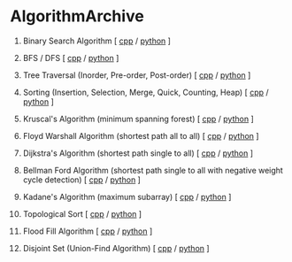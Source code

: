# AlgorithmArchive

1. Binary Search Algorithm [ [cpp](https://github.com/litcoderr/AlgorithmArchive/tree/main/1.binary_search/cpp) / [python](https://github.com/litcoderr/AlgorithmArchive/tree/main/1.binary_search/python) ]

2. BFS / DFS [ [cpp](https://github.com/litcoderr/AlgorithmArchive/tree/main/2.bfs_dfs/cpp) / [python](https://github.com/litcoderr/AlgorithmArchive/tree/main/2.bfs_dfs/python) ]

3. Tree Traversal (Inorder, Pre-order, Post-order) [ [cpp](https://github.com/litcoderr/AlgorithmArchive/tree/main/3.tree_traversal/cpp) / [python](https://github.com/litcoderr/AlgorithmArchive/tree/main/3.tree_traversal/python) ]

4. Sorting (Insertion, Selection, Merge, Quick, Counting, Heap) [ [cpp](https://github.com/litcoderr/algorithmarchive/tree/main/4.sorting/cpp) / [python](https://github.com/litcoderr/AlgorithmArchive/tree/main/4.sorting/python) ]

5. Kruscal's Algorithm (minimum spanning forest) [ [cpp](https://github.com/litcoderr/algorithmarchive/tree/main/5.minimum_spanning_tree/cpp) / [python](https://github.com/litcoderr/algorithmarchive/tree/main/5.minimum_spanning_tree/python) ]

6. Floyd Warshall Algorithm (shortest path all to all) [ [cpp](https://github.com/litcoderr/algorithmarchive/tree/main/6.floyd_warshall/cpp) / [python](https://github.com/litcoderr/algorithmarchive/tree/main/6.floyd_warshall/python) ]

7. Dijkstra's Algorithm (shortest path single to all) [ [cpp](https://github.com/litcoderr/algorithmarchive/tree/main/7.dijkstra/cpp) / [python](https://github.com/litcoderr/algorithmarchive/tree/main/7.dijkstra/python) ]

8. Bellman Ford Algorithm (shortest path single to all with negative weight cycle detection) [ [cpp](https://github.com/litcoderr/algorithmarchive/tree/main/8.bellman_ford/cpp) / [python](https://github.com/litcoderr/algorithmarchive/tree/main/8.bellman_ford/python) ]

9. Kadane's Algorithm (maximum subarray) [ [cpp](https://github.com/litcoderr/algorithmarchive/tree/main/9.kadane/cpp) / [python](https://github.com/litcoderr/algorithmarchive/tree/main/9.kadane/python) ]

10. Topological Sort [ [cpp](https://github.com/litcoderr/algorithmarchive/tree/main/10.topological_sort/cpp) / [python](https://github.com/litcoderr/algorithmarchive/tree/main/10.topological_sort/python) ]

11. Flood Fill Algorithm [ [cpp](https://github.com/litcoderr/algorithmarchive/tree/main/11.flood_fill/cpp) / [python](https://github.com/litcoderr/algorithmarchive/tree/main/11.flood_fill/python) ]

12. Disjoint Set (Union-Find Algorithm) [ [cpp](https://github.com/litcoderr/algorithmarchive/tree/main/12.union_find/cpp) / [python](https://github.com/litcoderr/algorithmarchive/tree/main/12.union_find/python) ]
